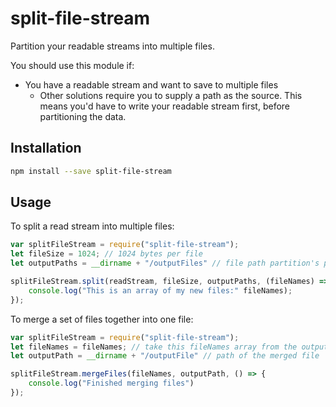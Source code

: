 # split-file-stream

Partition your readable streams into multiple files.

You should use this module if:
* You have a readable stream and want to save to multiple files
	* Other solutions require you to supply a path as the source. This means you'd have to write your readable stream first, before partitioning the data.

## Installation
```sh
npm install --save split-file-stream
```

## Usage
To split a read stream into multiple files:
```javascript
var splitFileStream = require("split-file-stream");
let fileSize = 1024; // 1024 bytes per file
let outputPaths = __dirname + "/outputFiles" // file path partition's prefix

splitFileStream.split(readStream, fileSize, outputPaths, (fileNames) => {
	console.log("This is an array of my new files:" fileNames);
});
```
To merge a set of files together into one file:
```javascript
var splitFileStream = require("split-file-stream");
let fileNames = fileNames; // take this fileNames array from the output of the split method
let outputPath = __dirname + "/outputFile" // path of the merged file

splitFileStream.mergeFiles(fileNames, outputPath, () => {
	console.log("Finished merging files")
});
```